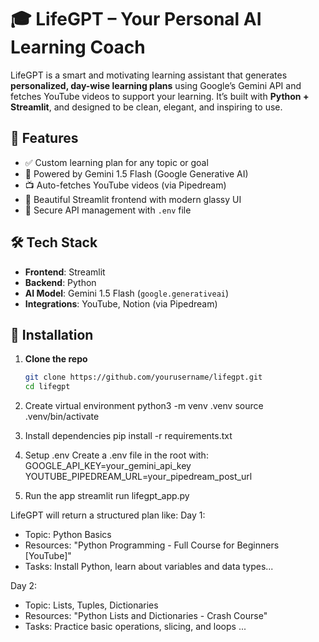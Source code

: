 # 🎓 LifeGPT – Your Personal AI Learning Coach

LifeGPT is a smart and motivating learning assistant that generates **personalized, day-wise learning plans** using Google’s Gemini API and fetches YouTube videos to support your learning. It’s built with **Python + Streamlit**, and designed to be clean, elegant, and inspiring to use.

## 🚀 Features

- ✅ Custom learning plan for any topic or goal
- 🧠 Powered by Gemini 1.5 Flash (Google Generative AI)
- 📺 Auto-fetches YouTube videos (via Pipedream)
- 🎨 Beautiful Streamlit frontend with modern glassy UI
- 🔐 Secure API management with `.env` file

## 🛠️ Tech Stack

- **Frontend**: Streamlit
- **Backend**: Python
- **AI Model**: Gemini 1.5 Flash (`google.generativeai`)
- **Integrations**: YouTube, Notion (via Pipedream)


## 🧰 Installation

1. **Clone the repo**
   ```bash
   git clone https://github.com/yourusername/lifegpt.git
   cd lifegpt

2. Create virtual environment
  python3 -m venv .venv
  source .venv/bin/activate

3. Install dependencies
   pip install -r requirements.txt


4. Setup .env
Create a .env file in the root with:
  GOOGLE_API_KEY=your_gemini_api_key
  YOUTUBE_PIPEDREAM_URL=your_pipedream_post_url

5. Run the app
   streamlit run lifegpt_app.py




LifeGPT will return a structured plan like:
  Day 1:
- Topic: Python Basics
- Resources: "Python Programming - Full Course for Beginners [YouTube]"
- Tasks: Install Python, learn about variables and data types...

Day 2:
- Topic: Lists, Tuples, Dictionaries
- Resources: "Python Lists and Dictionaries - Crash Course"
- Tasks: Practice basic operations, slicing, and loops
...


